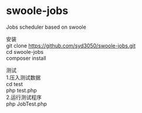 # swoole-jobs
Jobs scheduler based on swoole

安装<br>
git clone https://github.com/syd3050/swoole-jobs.git
<br>
cd swoole-jobs
<br>
composer install

测试<br>
1.压入测试数据<br>
cd test<br>
php test.php<br>
2.运行测试程序<br>
php JobTest.php<br>
